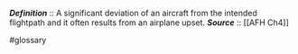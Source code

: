 ***Definition***    :: A significant deviation of an aircraft from the intended flightpath and it often results from an airplane upset.
***Source***         :: [[AFH Ch4]]

#glossary

